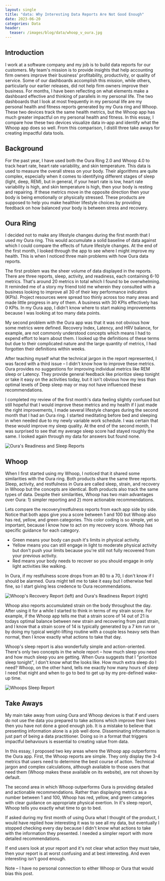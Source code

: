 ```yaml
---
layout: single
title: "data: Why Interesting Data Reports Are Not Good Enough"
date: 2023-06-20
categories: Data
header:
  teaser: /images/blog/data/whoop_v_oura.jpg
---
```


## Introduction

I work at a software company and my job is to build data reports for our customers. My team's mission is to provide insights that help accounting firm owners improve their business' profitability, productivity, or quality of service. Some of our dashboards accomplish this mission, while others, particularly our earlier releases, did not help firm owners improve their business. For months, I have been reflecting on what elements make a dashboard effective and thinking of parallels in my personal life. The two dashboards that I look at most frequently in my personal life are my personal health and fitness reports generated by my Oura ring and Whoop. These two devices track the same health metrics, but the Whoop app has much greater impactful on my personal health and fitness. In this essay, I compare how these two devices visualize data in-app and identify what the Whoop app does so well. From this comparison, I distill three take aways for creating impactful data tools.

## Background

For the past year, I have used both the Oura Ring 2.0 and Whoop 4.0 to track heart rate, heart rate variability, and skin temperature. This data is used to measure the overall stress on your body. Their algorithms are quite complex, especially when it comes to identifying different stages of sleep (light, deep, REM), but in general, if your heart rate is low, heart rate variability is high, and skin temperature is high, then your body is resting and repairing. If these metrics move in the opposite direction then your body is being emotionally or physically stressed. These products are supposed to help you make healthier lifestyle choices by providing feedback on how balanced your body is between stress and recovery.

## Oura Ring

I decided not to make any lifestyle changes during the first month that I used my Oura ring. This would accumulate a solid baseline of data against which I could compare the effects of future lifestyle changes. At the end of the first month, I looked through the app to see where I might improve my health. This is when I noticed three main problems with how Oura data reports.

The first problem was the sheer volume of data displayed in the reports. There are three reports, sleep, activity, and readiness, each containing 6-10 metrics. That's around 20 metrics in total which I found to be overwhelming. It reminded me of a story my friend told me wherein they consulted with a business looking to improve all 30 of their key performance indicators (KPIs). Project resources were spread too thinly across too many areas and made little progress in any of them. A business with 30 KPIs effectively has 0 KPIs. In my Oura app, I didn't know where to start making improvements because I was looking at too many data points.

My second problem with the Oura app was that it was not obvious how some metrics were defined. Recovery Index, Latency, and HRV balance, for example, are not commonly understood concepts which means I had to expend effort to learn about them. I looked up the definitions of these terms but due to their complicated nature and the large quantity of metrics, I had forgotten their definitions within weeks.

After teaching myself what the technical jargon in the report represented, I was faced with a third issue – I didn't know how to improve these metrics. Oura provides no suggestions for improving individual metrics like REM sleep or Latency. They provide general feedback like prioritize sleep tonight or take it easy on the activities today, but it isn't obvious how my less than optimal levels of Deep sleep may or may not have influenced these recommendations.

I completed my review of the first month's data feeling slightly confused but still hopeful that I would improve these metrics and my health if I just made the right improvements, I made several lifestyle changes during the second month that I had an Oura ring. I started meditating before bed and sleeping in when needed due to my newly variable work schedule. I was certain that these would improve my sleep quality. At the end of the second month, I was surprised to see that my average sleep score had stayed roughly the same. I looked again through my data for answers but found none.

![Oura's Readiness and Sleep Reports](/images/blog/data/oura_reports.jpg)

## Whoop

When I first started using my Whoop, I noticed that it shared some similarities with the Oura ring. Both products share the same three reports. Sleep, activity, and restfulness in Oura are called sleep, strain, and recovery in Whoop but the concepts are identical. Both products also track the same types of data. Despite their similarities, Whoop has two main advantages over Oura: 1) simpler reporting and 2) more actionable recommendations.

Lets compare the recovery/restfulness reports from each app side by side. Notice that both apps give you a score between 1 and 100 but Whoop also has red, yellow, and green categories. This color coding is so simple, yet so important, because I know how to act on my recovery score. Whoop has specific guidance for each category.

- Green means your body can push it's limits in physical activity.
- Yellow means you can still engage in light to moderate physical activity but don't push your limits because you're still not fully recovered from your previous activity.
- Red means your body needs to recover so you should engage in only light activities like walking.

In Oura, if my restfulness score drops from an 80 to a 70, I don't know if I should be alarmed. Oura might tell me to take it easy but I otherwise feel fine, so I start giving less credence to Oura recommendations.

![Whoop's Recovery Report (left) and Oura's Readiness Report (right)](/images/blog/data/whoop_v_oura.jpg)

Whoop also reports accumulated strain on the body throughout the day. After using it for a while I started to think in terms of my strain score. For example, if the Whoop app tells me that a strain score of 14 out of 21 is todays optimal balance between new strain and recovering from past strain, and I know that a strain score of 14 is typically generated by a 7 km run or by doing my typical weight-lifting routine with a couple less heavy sets than normal, then I know exactly what actions to take that day.

Whoop's sleep report is also wonderfully simple and action-oriented. There's only two concepts in the whole report – how much sleep you need and how much sleep you are getting. When Oura suggests that I "prioritize sleep tonight", I don't know what the looks like. How much extra sleep do I need? Whoop, on the other hand, tells me exactly how many hours of sleep I need that night and when to go to bed to get up by my pre-defined wake-up time.

![Whoops Sleep Report](/images/blog/data/whoop_sleep.jpg)

## Take Aways

My main take away from using Oura and Whoop devices is that if end users do not use the data you prepared to take actions which improve their lives then you have not done a good enough job. It is a mistake to believe that presenting information alone is a job well done. Disseminating information is just part of being a data practitioner. Doing so in a format that triggers impactful behaviours is essential to creating value from data.

In this essay, I proposed two key areas where the Whoop app outperforms the Oura app. First, the Whoop reports are simple. They only display the 3-4 metrics that users need to determine the best course of action. Technical jargon and complex calculations, although available to those users that need them (Whoop makes these available on its website), are not shown by default.

The second area in which Whoop outperforms Oura is providing detailed and actionable recommendations. Rather than displaying metrics as a number between 1 and 100, Whoop has red, yellow, and green categories with clear guidance on appropriate physical exertion. In it's sleep report, Whoop tells you exactly what time to go to bed.

If asked during my first month of using Oura what I thought of the product, I would have replied how interesting it was to see all my data, but eventually I stopped checking every day because I didn't know what actions to take with the information they presented. I needed a simpler report with more detailed recommendations.

If end users look at your report and it's not clear what action they must take, then your report is at worst confusing and at best interesting. And even interesting isn't good enough.

Note – I have no personal connection to either Whoop or Oura that would bias this post.
